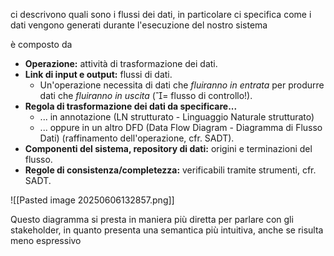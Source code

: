 ci descrivono quali sono i flussi dei dati, in particolare ci specifica come i dati vengono generati durante l'esecuzione del nostro sistema

è composto da 
- **Operazione:** attività di trasformazione dei dati.
- **Link di input e output:** flussi di dati.
    - Un'operazione necessita di dati che _fluiranno in entrata_ per produrre dati che _fluiranno in uscita_ (= flusso di controllo!).
- **Regola di trasformazione dei dati da specificare...**
    - ... in annotazione (LN strutturato - Linguaggio Naturale strutturato)
    - ... oppure in un altro DFD (Data Flow Diagram - Diagramma di Flusso Dati) (raffinamento dell'operazione, cfr. SADT).
- **Componenti del sistema, repository di dati:** origini e terminazioni del flusso.
- **Regole di consistenza/completezza:** verificabili tramite strumenti, cfr. SADT.


![[Pasted image 20250606132857.png]]

Questo diagramma si presta in maniera più diretta per parlare con gli stakeholder, in quanto presenta una semantica più intuitiva, anche se risulta meno espressivo